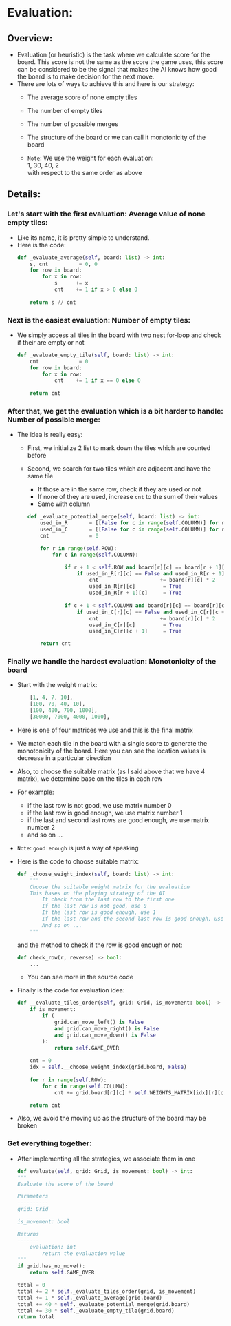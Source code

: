 # Evaluation:
## Overview:
+ Evaluation (or heuristic) is the task where we calculate score for the board. This score is not the same as the score the game uses, this score can be considered to be the signal that makes the AI knows how good the board is to make decision for the next move.
+ There are lots of ways to achieve this and here is our strategy:
  + The average score of none empty tiles
  + The number of empty tiles
  + The number of possible merges
  + The structure of the board or we can call it monotonicity of the board

  + `Note`: We use the weight for each evaluation: <br/>
        1, 30, 40, 2 <br/>
        with respect to the same order as above <br/>

## Details:
### Let's start with the first evaluation: Average value of none empty tiles:
+ Like its name, it is pretty simple to understand.
+ Here is the code:
    ```python
    def _evaluate_average(self, board: list) -> int:
        s, cnt          = 0, 0
        for row in board:
            for x in row:
                s      += x
                cnt    += 1 if x > 0 else 0
        
        return s // cnt
    ```

### Next is the easiest evaluation: Number of empty tiles:
+ We simply access all tiles in the board with two nest for-loop and check if their are empty or not
    ```python
    def _evaluate_empty_tile(self, board: list) -> int:
        cnt             = 0
        for row in board:
            for x in row:
                cnt    += 1 if x == 0 else 0
        
        return cnt
    ```

### After that, we get the evaluation which is a bit harder to handle: Number of possible merge:
+ The idea is really easy:
  + First, we initialize 2 list to mark down the tiles which are counted before
  + Second, we search for two tiles which are adjacent and have the same tile
    + If those are in the same row, check if they are used or not
    + If none of they are used, increase `cnt` to the sum of their values
    + Same with column

    ```python
    def _evaluate_potential_merge(self, board: list) -> int:
        used_in_R       = [[False for c in range(self.COLUMN)] for r in range(self.ROW)]
        used_in_C       = [[False for c in range(self.COLUMN)] for r in range(self.ROW)]
        cnt             = 0

        for r in range(self.ROW):
            for c in range(self.COLUMN):

                if r + 1 < self.ROW and board[r][c] == board[r + 1][c]:
                    if used_in_R[r][c] == False and used_in_R[r + 1][c] == False:
                        cnt                    += board[r][c] * 2
                        used_in_R[r][c]         = True
                        used_in_R[r + 1][c]     = True    
                    
                if c + 1 < self.COLUMN and board[r][c] == board[r][c + 1]:
                    if used_in_C[r][c] == False and used_in_C[r][c + 1] == False:
                        cnt                    += board[r][c] * 2
                        used_in_C[r][c]         = True
                        used_in_C[r][c + 1]     = True

        return cnt
    ```

### Finally we handle the hardest evaluation: Monotonicity of the board
+ Start with the weight matrix:
    ```python
        [1, 4, 7, 10],
        [100, 70, 40, 10],
        [100, 400, 700, 1000],
        [30000, 7000, 4000, 1000],
    ```
+ Here is one of four matrices we use and this is the final matrix
+ We match each tile in the board with a single score to generate the monotonicity of the board. Here you can see the location values is decrease in a particular direction
+ Also, to choose the suitable matrix (as I said above that we have 4 matrix), we determine base on the tiles in each row
+ For example:
  + if the last row is not good, we use matrix number 0
  + if the last row is good enough, we use matrix number 1
  + if the last and second last rows are good enough, we use matrix number 2
  + and so on ...
+ `Note`: `good enough` is just a way of speaking
+ Here is the code to choose suitable matrix:
    ```python
    def _choose_weight_index(self, board: list) -> int:
        """
        Choose the suitable weight matrix for the evaluation
        This bases on the playing strategy of the AI
            It check from the last row to the first one
            If the last row is not good, use 0
            If the last row is good enough, use 1
            If the last row and the second last row is good enough, use 2
            And so on ...
        """
    ```

    and the method to check if the row is good enough or not:
    
    ```python
    def check_row(r, reverse) -> bool:
        ...
    ```
  + You can see more in the source code

+ Finally is the code for evaluation idea:
    ```python
    def __evaluate_tiles_order(self, grid: Grid, is_movement: bool) -> int:
        if is_movement:
            if (
                grid.can_move_left() is False
                and grid.can_move_right() is False
                and grid.can_move_down() is False
            ):
                return self.GAME_OVER
        
        cnt = 0
        idx = self.__choose_weight_index(grid.board, False)
        
        for r in range(self.ROW):
            for c in range(self.COLUMN):
                cnt += grid.board[r][c] * self.WEIGHTS_MATRIX[idx][r][c]

        return cnt
    ```
+ Also, we avoid the moving up as the structure of the board may be broken

### Get everything together:
+ After implementing all the strategies, we associate them in one

    ```python
    def evaluate(self, grid: Grid, is_movement: bool) -> int:
    """
    Evaluate the score of the board

    Parameters
    ----------
    grid: Grid

    is_movement: bool

    Returns
    -------
        evaluation: int
            return the evaluation value
    """
    if grid.has_no_move():
        return self.GAME_OVER
    
    total = 0
    total += 2 * self._evaluate_tiles_order(grid, is_movement)
    total += 1 * self._evaluate_average(grid.board)
    total += 40 * self._evaluate_potential_merge(grid.board)
    total += 30 * self._evaluate_empty_tile(grid.board)
    return total
    ```
